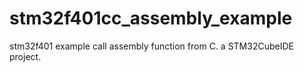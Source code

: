 # stm32f401cc_assembly_example
stm32f401 example call assembly function from C.  a STM32CubeIDE project.
